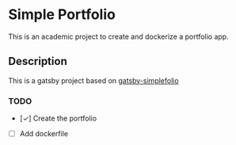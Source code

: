 # Simple Portfolio
This is an academic project to create and dockerize a portfolio app.
## Description
This is a gatsby project based on [gatsby-simplefolio](https://github.com/cobidev/gatsby-simplefolio)

### TODO
- [✓] Create the portfolio  
- [ ] Add dockerfile  

